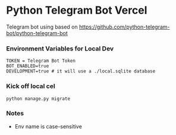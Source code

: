 # Python Telegram Bot Vercel
Telegram bot using based on https://github.com/python-telegram-bot/python-telegram-bot

### Environment Variables for Local Dev
```
TOKEN = Telegram Bot Token
BOT_ENABLED=true
DEVELOPMENT=true # it will use a ./local.sqlite database
```

### Kick off local cel

```
python manage.py migrate
```

### Notes
- Env name is case-sensitive

